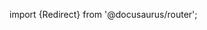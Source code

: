 import {Redirect} from '@docusaurus/router';

<Redirect to="/2.0/docs/library/tutorials/creating-service-module" />